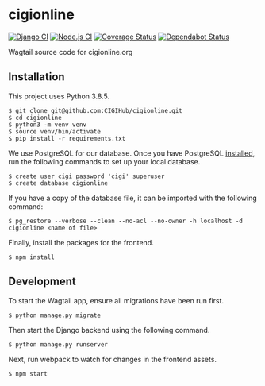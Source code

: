 # cigionline

[![Django CI](https://github.com/CIGIHub/cigionline/workflows/Django%20CI/badge.svg)](https://github.com/CIGIHub/cigionline/actions?query=workflow%3A%22Django+CI%22)
[![Node.js CI](https://github.com/CIGIHub/cigionline/workflows/Node.js%20CI/badge.svg)](https://github.com/CIGIHub/cigionline/actions?query=workflow%3A%22Node.js+CI%22)
[![Coverage Status](https://coveralls.io/repos/github/CIGIHub/cigionline/badge.svg)](https://coveralls.io/github/CIGIHub/cigionline)
[![Dependabot Status](https://api.dependabot.com/badges/status?host=github&repo=CIGIHub/cigionline)](https://dependabot.com)

Wagtail source code for cigionline.org


## Installation
This project uses Python 3.8.5.
``` shell
$ git clone git@github.com:CIGIHub/cigionline.git
$ cd cigionline
$ python3 -m venv venv
$ source venv/bin/activate
$ pip install -r requirements.txt
```

We use PostgreSQL for our database. Once you have PostgreSQL [installed](https://postgresapp.com), run the following commands to set up your local database.
``` shell
$ create user cigi password 'cigi' superuser
$ create database cigionline
```

If you have a copy of the database file, it can be imported with the following command:
``` shell
$ pg_restore --verbose --clean --no-acl --no-owner -h localhost -d cigionline <name of file>
```

Finally, install the packages for the frontend.
``` shell
$ npm install
```

## Development
To start the Wagtail app, ensure all migrations have been run first.
``` shell
$ python manage.py migrate
```

Then start the Django backend using the following command.
``` shell
$ python manage.py runserver
```

Next, run webpack to watch for changes in the frontend assets.
``` shell
$ npm start
```

